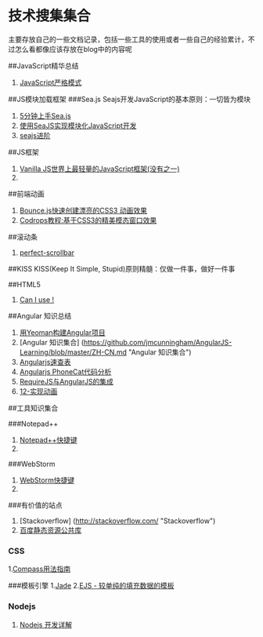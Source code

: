 技术搜集集合
=========

主要存放自己的一些文档记录，包括一些工具的使用或者一些自己的经验累计，不过怎么看都像应该存放在blog中的内容呢





##JavaScript精华总结

1.  [JavaScript严格模式](http://www.waylau.com/javascript-use-strict-mode/ "JavaScript严格模式")

##JS模块加载框架
###Sea.js
Seajs开发JavaScript的基本原则：一切皆为模块  
1.  [5分钟上手Sea.js](http://seajs.org/docs/#quick-start)
2.  [使用SeaJS实现模块化JavaScript开发](http://blog.codinglabs.org/articles/modularized-javascript-with-seajs.html)
3.  [seajs进阶](http://blog.csdn.net/it_man/article/details/8482633)

##JS框架
1. [Vanilla JS世界上最轻量的JavaScript框架(没有之一)](http://segmentfault.net/blog/news/1190000000355277)
2. 


##前端动画
1. [Bounce.js快速创建漂亮的CSS3 动画效果](http://www.cnblogs.com/lhb25/p/create-tasty-css3-animations-time.html) 
2. [Codrops教程:基于CSS3的精美模态窗口效果](http://www.cnblogs.com/lhb25/p/special-effects-with-magic-css3-animations.htm)


##滚动条
1. [perfect-scrollbar](http://noraesae.github.io/perfect-scrollbar/)

##KISS
KISS(Keep It Simple, Stupid)原则精髓：仅做一件事，做好一件事


##HTML5
1. [Can I use !](http://www.caniuse.com/ "Can I use !")

##Angular 知识总结

1. [用Yeoman构建Angular项目](http://blog.javachen.com/2015/02/02/build-angularjs-app-with-yeomam "用Yeoman构建Angular项目") 
2. [Angular 知识集合] (https://github.com/jmcunningham/AngularJS-Learning/blob/master/ZH-CN.md "Angular 知识集合")
3. [Angularjs速查表](http://www.cheatography.com/proloser/cheat-sheets/angularjs/ "Angularjs速查表")
4. [Angularjs PhoneCat代码分析](http://blog.javachen.com/2015/01/09/angular-phonecat-examples/ "Angularjs PhoneCat代码分析")
5. [RequireJS与AngularJS的集成](http://segmentfault.com/blog/moejser/1190000000492238)
6. [12-实现动画](http://www.dainiao.net/archives/605)

##工具知识集合

###Notepad++
1. [Notepad++快捷键](http://www.cnblogs.com/albert1017/archive/2012/08/09/2630405.html "Notepad++快捷键")
2. 
###WebStorm
1. [WebStorm快捷键](http://www.cnblogs.com/piaopiao7891/p/3577291.html)
2. 

###有价值的站点
1. [Stackoverflow] (http://stackoverflow.com/ "Stackoverflow")
2. [百度静态资源公共库](http://cdn.code.baidu.com/)


### CSS 
1.[Compass用法指南](http://www.ruanyifeng.com/blog/2012/11/compass.html)

###模板引擎
1.[Jade](http://jade-lang.com/)
2.[EJS - 较单纯的填充数据的模板](http://www.embeddedjs.com/)



### Nodejs 
1. [Nodejs 开发详解](www.tup.tsinghua.edu.cn/Resource/tsyz/056313-01.pdf)

